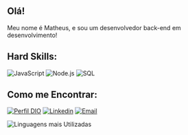 ## Olá!

Meu nome é Matheus, e sou um desenvolvedor back-end em desenvolvimento!


## Hard Skills:
![JavaScript](https://img.shields.io/badge/JavaScript-323330?style=for-the-badge&logo=javascript&logoColor=F7DF1E) ![Node.js](https://img.shields.io/badge/Node.js-339933?style=for-the-badge&logo=nodedotjs&logoColor=white) ![SQL](https://img.shields.io/badge/PostgreSQL-316192?style=for-the-badge&logo=postgresql&logoColor=white)

## Como me Encontrar:
[![Perfil DIO](https://img.shields.io/badge/-Meu%20Perfil%20na%20DIO-30A3DC?style=for-the-badge)](https://www.dio.me/users/matheus_seixas4825)
[![Linkedin](https://img.shields.io/badge/LinkedIn-0077B5?style=for-the-badge&logo=linkedin&logoColor=white)](https://www.linkedin.com/in/matheusxs)
[![Email](https://img.shields.io/badge/Gmail-D14836?style=for-the-badge&logo=gmail&logoColor=white)](mailto:matheus.seixas4825@gmail.com)


![Linguagens mais Utilizadas](https://github-readme-stats-git-masterrstaa-rickstaa.vercel.app/api/top-langs/?username=mattseixas1&bg_color=000&border_color=30A3DC&title_color=E94D5F&text_color=FFF)